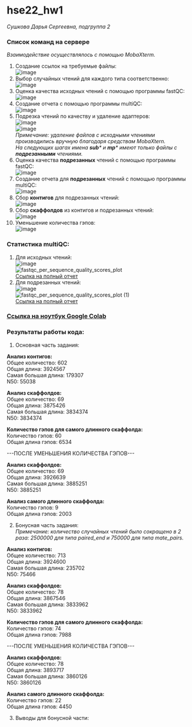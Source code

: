 # hse22_hw1
_Сушкова Дарья Сергеевна, подгруппа 2_   
### Список команд на сервере   
_Взаимодействие осуществлялось с помощью MobaXterm._   
1. Создание ссылок на требуемые файлы:   
![image](https://user-images.githubusercontent.com/89806836/193797088-f5c0c29d-e4d8-477a-9e46-863e553ba614.png)   
2. Выбор случайных чтений для каждого типа соответственно:   
![image](https://user-images.githubusercontent.com/89806836/193797253-be9c9858-f562-472a-a3a5-2eafee7806cd.png)   
3. Оценка качества исходных чтений с помощью программы fastQC:   
![image](https://user-images.githubusercontent.com/89806836/193797478-9ab6241c-4799-491e-8a5b-b4ecfa64a8af.png)   
4. Создание отчета с помощью программы multiQC:   
![image](https://user-images.githubusercontent.com/89806836/193797657-e8b4e547-664b-452f-971b-fc8551c5fa24.png)   
5. Подрезка чтений по качеству и удаление адаптеров:   
![image](https://user-images.githubusercontent.com/89806836/193797798-ff411793-ae68-47bb-bc1a-bff28885ce3d.png)   
![image](https://user-images.githubusercontent.com/89806836/193797847-42bdb193-777d-41ed-8b25-b4dbdbffcab9.png)   
_Примечание: удаление файлов с исходными чтениями производились вручную благодаря средствам MobaXtern.   
На следующих шагах имена **sub*** и **mp*** имеют только файлы с **подрезанными** чтениями._   
6. Оценка качества **подрезанных** чтений с помощью программы fastQC:   
![image](https://user-images.githubusercontent.com/89806836/193798286-fd03b72e-f942-4425-8a4a-8bff7823d611.png)   
7. Создание отчета для **подрезанных** чтений с помощью программы multiQC:   
![image](https://user-images.githubusercontent.com/89806836/193798444-795648cb-6cdd-4777-bcd3-f417276567ef.png)   
8. Сбор **контигов** для подрезанных чтений:   
![image](https://user-images.githubusercontent.com/89806836/193798588-336c0df1-92d7-41a5-a423-ddf260428bb3.png)   
9. Сбор **скаффолдов** из контигов и подрезанных чтений:   
![image](https://user-images.githubusercontent.com/89806836/193798736-c86b99d0-f5cc-4ff4-be3d-fcade86237ca.png)   
10. Уменьшение количества гэпов:   
![image](https://user-images.githubusercontent.com/89806836/193798863-407999ad-deae-44e5-a66a-b37eb1cd81ee.png)   
### Статистика multiQC:   
1. Для исходных чтений:   
![image](https://user-images.githubusercontent.com/89806836/193799249-5b6229c1-4e06-4dd7-9cf0-29dd4b10daa2.png)   
![fastqc_per_sequence_quality_scores_plot](https://user-images.githubusercontent.com/89806836/193799519-e4a0c514-db94-4942-b0b7-cf40c650bddb.png)   
[Ссылка на полный отчет](https://github.com/DaryaSushkova/hse22_hw1/blob/main/multiQC/multiqc_report.html)   
2. Для подрезанных чтений:   
![image](https://user-images.githubusercontent.com/89806836/193799736-265f441b-06b3-40b1-b8e6-44454b7ad2df.png)   
![fastqc_per_sequence_quality_scores_plot (1)](https://user-images.githubusercontent.com/89806836/193799866-bdb8eac2-137c-4115-99dc-66e0d205f63c.png)   
[Ссылка на полный отчет](https://github.com/DaryaSushkova/hse22_hw1/blob/main/multiQC/multiqc_report_trim.html)   
### [Ссылка на ноутбук Google Colab](https://colab.research.google.com/drive/1n30yJRxBCYKbarCmZ0HE_wolGy2c8fhk)   
### Результаты работы кода:   
1. Основная часть задания:   
   
**Анализ контигов:**   
Общее количество:  602   
Общая длина:  3924567   
Самая большая длина:  179307   
N50:  55038   
   
**Анализ скаффолдов:**   
Общее количество:  69   
Общая длина:  3875426   
Самая большая длина:  3834374   
N50:  3834374   
   
**Количество гэпов для самого длинного скаффолда:**   
Количество гэпов:  60   
Общая длина гэпов:  6534   
   
---ПОСЛЕ УМЕНЬШЕНИЯ КОЛИЧЕСТВА ГЭПОВ---   
   
**Анализ скаффолдов:**   
Общее количество:  69   
Общая длина:  3926639   
Самая большая длина:  3885251   
N50:  3885251   
   
**Анализ самого длинного скаффолда:**   
Количество гэпов:  9   
Общая длина гэпов:  2003   
   
2. Бонусная часть задания:   
_Примечание: количество случайных чтений было сокращено в 2 раза: 2500000 для типа paired_end и 750000 для типа mate_pairs._   
   
**Анализ контигов:**   
Общее количество:  713   
Общая длина:  3924600   
Самая большая длина:  235702   
N50:  75466   
   
**Анализ скаффолдов:**   
Общее количество:  78   
Общая длина:  3867546   
Самая большая длина:  3833962   
N50:  3833962   
   
**Количество гэпов для самого длинного скаффолда:**   
Количество гэпов:  74   
Общая длина гэпов:  7988   
   
---ПОСЛЕ УМЕНЬШЕНИЯ КОЛИЧЕСТВА ГЭПОВ---   
   
**Анализ скаффолдов:**   
Общее количество:  78   
Общая длина:  3893717   
Самая большая длина:  3860126   
N50:  3860126   
   
**Анализ самого длинного скаффолда:**   
Количество гэпов:  22   
Общая длина гэпов:  4450   
   
3. Выводы для бонусной части:   
